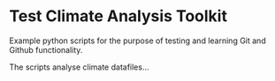 # Test Climate Analysis Toolkit

Example python scripts for the purpose of testing and learning Git
and Github functionality.

The scripts analyse climate datafiles...


